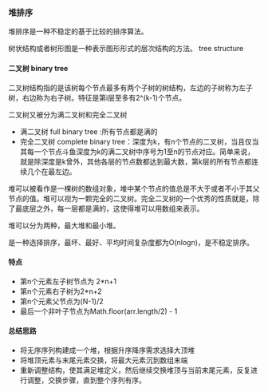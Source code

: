 ### 堆排序

堆排序是一种不稳定的基于比较的排序算法。

树状结构或者树形图是一种表示图形形式的层次结构的方法。 tree structure

#### 二叉树 binary tree

二叉树结构指的是该树每个节点最多有两个子树的树结构，左边的子树称为左子树，右边称为右子树。特征是第i层至多有2^(k-1)个节点。

二叉树又被分为满二叉树和完全二叉树
- 满二叉树 full binary tree :所有节点都是满的
- 完全二叉树 complete binary tree：深度为k，有n个节点的二叉树，当且仅当其每一个节点斗鱼深度为k的满二叉树中序号为1至n的节点对应。简单来说，就是除深度是k曾外，其他各层的节点数都达到最大数，第k层的所有节点都连续几个在最左边。


堆可以被看作是一棵树的数组对象，堆中某个节点的值总是不大于或者不小于其父节点的值。堆可以视为一颗完全的二叉树。完全二叉树的一个优秀的性质就是，除了最底层之外，每一层都是满的，这使得堆可以用数组来表示。

堆可以分为两种，最大堆和最小堆。

是一种选择排序，最坏、最好、平均时间复杂度都为O(nlogn)，是不稳定排序。

#### 特点

- 第n个元素左子树节点为 2*n+1
- 第n个元素右子树为2*n+2
- 第n个元素父节点为(N-1)/2
- 最后一个非叶子节点为Math.floor(arr.length/2) - 1

#### 总结思路

- 将无序序列构建成一个堆，根据升序降序需求选择大顶堆
- 将堆顶元素与末尾元素交换，将最大元素沉到数组末端
- 重新调整结构，使其满足堆定义，然后继续交换堆顶与当前末尾元素，反复进行调整，交换步骤，直到整个序列有序。







